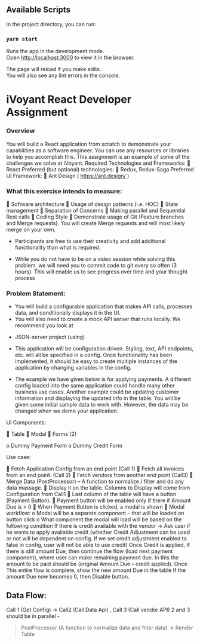 

## Available Scripts

In the project directory, you can run:

### `yarn start`

Runs the app in the development mode.<br />
Open [http://localhost:3000](http://localhost:3000) to view it in the browser.

The page will reload if you make edits.<br />
You will also see any lint errors in the console.

# iVoyant React Developer Assignment

### Overview

You will build a React application from scratch to demonstrate your capabilities as a software
engineer. You can use any resources or libraries to help you accomplish this. This assignment is
an example of some of the challenges we solve at iVoyant.
Required Technologies and Frameworks:  React
Preferred (but optional) technologies:  Redux, Redux-Saga
Preferred UI Framework:  Ant Design ( https://ant.design/ )


### What this exercise intends to measure:

 Software architecture
 Usage of design patterns (i.e. HOC)  State management  Separation of Concerns  Making parallel and Sequential Rest calls  Coding Style
 Demonstrate usage of Git (Feature branches and Merge requests). You will create
Merge requests and will most likely merge on your own.

- Participants are free to use their creativity and add additional functionality than what is
required.

- While you do not have to be on a video session while solving this problem, we will need you to
commit code to git every so often (3 hours). This will enable us to see progress over time and
your thought process

### Problem Statement:

- You will build a configurable application that makes API calls, processes data, and conditionally
displays it in the UI.
- You will also need to create a mock API server that runs locally. We recommend you look at
* JSON-server project (using)

- This application will be configuration driven. Styling, text, API endpoints, etc. will all be specified
    in a config. Once functionality has been implemented, it should be easy to create multiple
    instances of the application by changing variables in the config.

- The example we have given below is for applying payments. A different config loaded into the
same application could handle many other business use cases. Another example could be
updating customer information and displaying the updated info in the table.
You will be given some initial sample data to work with. However, the data may be changed
when we demo your application.

UI Components:

 Table
 Modal
 Forms (2)

o Dummy Payment Form
o Dummy Credit Form

Use case:

  Fetch Application Config from an end point (Call 1)  Fetch all invoices from an end point. (Call 2)  Fetch vendors from another end point (Call3) 
  Merge Data (PostProcessor) – A function to normalize / filter and do any data massage.  Display it on the table. Columns to Display will come from Configuration from Call1
 Last column of the table will have a button (Payment Button).  Payment button will be enabled only if there if Amount Due is > 0
 When Payment Button is clicked, a modal is shown
 Modal workflow:
o Modal will be a separate component – that will be loaded on button click
o What component the modal will load will be based on the following condition
If there is credit available with the vendor -> Ask user if he wants to apply
available credit (whether Credit Adjustment can be used or not will be
dependent on config. If we set credit adjustment enabled to false in
config, user will not be able to use credit)
Once Credit is applied, if there is still amount Due, then continue the flow
(load next payment component), where user can make remaining
payment due. In this the amount to be paid should be (original Amount
Due – credit applied).
Once This entire flow is complete, show the new amount Due in the table
If the amount Due now becomes 0, then Disable button. 

## Data Flow: 

Call 1 (Get Config) -> Call2 (Call Data Api) , Call 3 (Call vendor API) 2 and 3 should be in parallel -
> PostProcessor (A function to normalize data and filter data) -> Render Table